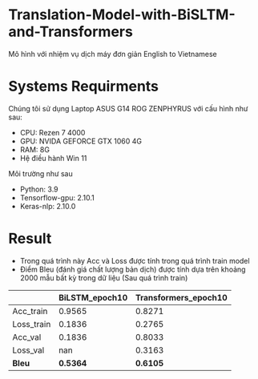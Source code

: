 # Translation-Model-with-BiSLTM-and-Transformers
Mô hình với nhiệm vụ dịch máy đơn giản English to Vietnamese

# Systems Requirments

Chúng tôi sử dụng Laptop ASUS G14 ROG ZENPHYRUS với cấu hình như sau:
* CPU: Rezen 7 4000
* GPU: NVIDA GEFORCE GTX 1060 4G
* RAM: 8G
* Hệ điều hành Win 11

Môi trường như sau
* Python: 3.9
* Tensorflow-gpu: 2.10.1
* Keras-nlp: 2.10.0

# Result
* Trong quá trình này Acc và Loss được tính trong quá trình train model
* Điểm Bleu (đánh giá chất lượng bản dịch) được tính dựa trên khoảng 2000 mẫu bất kỳ trong dữ liệu (Sau quá trình train)

|            | BiLSTM_epoch10 | Transformers_epoch10 |
|------------|----------------|----------------------|
| Acc_train  | 0.9565         | 0.8271               |
| Loss_train | 0.1836         | 0.2765               |
| Acc_val    | 0.1836         | 0.8033               |
| Loss_val   | nan            | 0.3163               |
| **Bleu**       | **0.5364**         | **0.6105**               |


